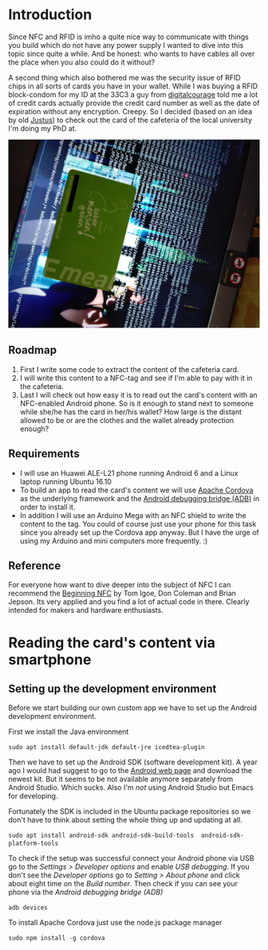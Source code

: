 # Introduction

Since NFC and RFID is imho a quite nice way to communicate with things you build which do not have any power supply I wanted to dive into this topic since quite a while. And be honest: who wants to have cables all over the place when you also could do it without?

A second thing which also bothered me was the security issue of RFID chips in all sorts of cards you have in your wallet. While I was buying a RFID block-condom for my ID at the 33C3 a guy from [digitalcourage](https://www.digitalcourage.de/themen/rfid) told me a lot of credit cards actually provide the credit card number as well as the date of expiration without any encryption. Creepy. So I decided (based on an idea by old [Justus](https://github.com/jusjusjus)) to check out the card of the cafeteria of the local university I'm doing my PhD at.

![cafeteria card](./res/cafeteria-card.jpg)

## Roadmap
1. First I write some code to extract the content of the cafeteria card.
2. I will write this content to a NFC-tag and see if I'm able to pay with it in the cafeteria.
3. Last I will check out how easy it is to read out the card's content with an NFC-enabled Android phone. So is it enough to stand next to someone while she/he has the card in her/his wallet? How large is the distant allowed to be or are the clothes and the wallet already protection enough?

## Requirements
- I will use an Huawei ALE-L21 phone running Android 6 and a Linux laptop running Ubuntu 16.10
- To build an app to read the card's content we will use [Apache Cordova](https://cordova.apache.org/docs/en/latest/guide/cli/index.html) as the underlying framework and the [Android debugging bridge (ADB)](https://developer.android.com/studio/command-line/adb.html) in order to install it.
- In addition I will use an Arduino Mega with an NFC shield to write the content to the tag. You could of course just use your phone for this task since you already set up the Cordova app anyway. But I have the urge of using my Arduino and mini computers more frequently. :)

## Reference 
For everyone how want to dive deeper into the subject of NFC I can recommend the [Beginning NFC](https://www.amazon.com/Beginning-NFC-Communication-Arduino-PhoneGap/dp/1449372066/ref=sr_1_1?s=office-products&ie=UTF8&qid=1483802943&sr=8-1&keywords=igoe+nfc) by Tom Igoe, Don Coleman and Brian Jepson. Its very applied and you find a lot of actual code in there. Clearly intended for makers and hardware enthusiasts.

# Reading the card's content via smartphone
## Setting up the development environment
Before we start building our own custom app we have to set up the Android development environment.

First we install the Java environment
```
sudo apt install default-jdk default-jre icedtea-plugin
```

Then we have to set up the Android SDK (software development kit). A year ago I would had suggest to go to the [Android web page](https://developer.android.com/studio/index.html) and download the newest kit. But it seems to be not available anymore separately from Android Studio. Which sucks. Also I'm *not* using Android Studio but Emacs for developing.

Fortunately the SDK is included in the Ubuntu package repositories so we don't have to think about setting the whole thing up and updating at all. 
```
sudo apt install android-sdk android-sdk-build-tools  android-sdk-platform-tools
```

To check if the setup was successful connect your Android phone via USB go to the *Settings > Developer options* and enable *USB debugging*. If you don't see the *Developer options* go to *Setting > About phone* and click about eight time on the *Build number*. Then check if you can see your phone via the *Android debugging bridge (ADB)*

```
adb devices
```

To install Apache Cordova just use the node.js package manager

```
sudo npm install -g cordova
```
